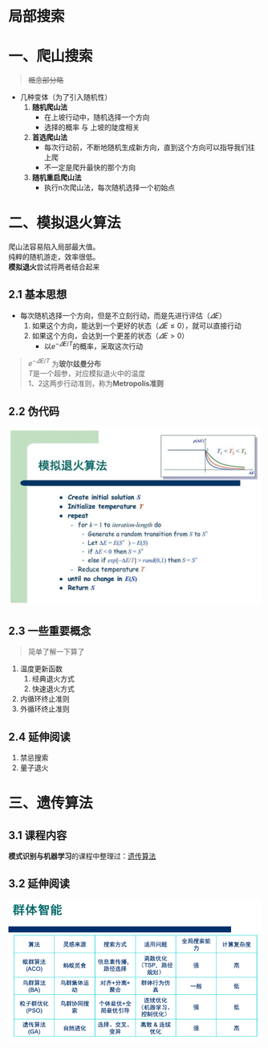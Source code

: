 # 局部搜索

# 一、爬山搜索

> ~~概念部分略~~

- 几种变体（为了引入随机性）
    1. **随机爬山法**
        - 在上坡行动中，随机选择一个方向
        - 选择的概率 与 上坡的陡度相关
    2. **首选爬山法**
        - 每次行动前，不断地随机生成新方向，直到这个方向可以指导我们往上爬
        - 不一定是爬升最快的那个方向
    3. **随机重启爬山法**
        - 执行n次爬山法，每次随机选择一个初始点

# 二、模拟退火算法

爬山法容易陷入局部最大值。  
纯粹的随机游走，效率很低。  
**模拟退火**尝试将两者结合起来

## 2.1 基本思想

- 每次随机选择一个方向，但是不立刻行动，而是先进行评估（$\varDelta E$）
    1. 如果这个方向，能达到一个更好的状态（$\varDelta E \le 0$），就可以直接行动
    2. 如果这个方向，会达到一个更差的状态（$\varDelta E > 0$）
        - 以$e^{- \varDelta E / T}$的概率，采取这次行动

> $e^{- \varDelta E / T}$ 为**玻尔兹曼分布**  
> $T$是一个超参，对应模拟退火中的温度  
> 1、2这两步行动准则，称为**Metropolis准则**

## 2.2 伪代码

![simulated_annealing](pngs/simulated_annealing.png)

## 2.3 一些重要概念

> 简单了解一下算了

1. 温度更新函数
    1. 经典退火方式
    2. 快速退火方式
2. 内循环终止准则
3. 外循环终止准则

## 2.4 延伸阅读
1. 禁忌搜索
2. 量子退火

# 三、遗传算法

## 3.1 课程内容

**模式识别与机器学习**的课程中整理过：[遗传算法](模式识别与机器学习/遗传算法.md)

## 3.2 延伸阅读

![GA_extend](pngs/GA_extend.png)